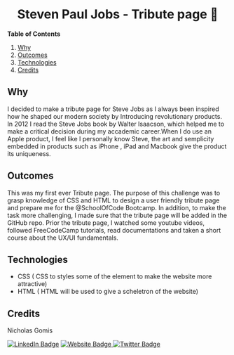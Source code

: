 <h1 align = "center">  Steven Paul Jobs - Tribute page  </h1>


**Table of Contents**
1. [Why](#{Why}) 
2. [Outcomes](#{Outcomes})
3. [Technologies](#{Technologies})
4. [Credits](#{Credits})


## Why

I decided to make a tribute page for Steve Jobs as I always been inspired how he shaped our modern society by Introducing revolutionary products. In 2012 I read the Steve Jobs book by Walter Isaacson, which helped me to make a critical decision during my accademic career.When I do use an Apple product, I feel like I personally know Steve, the art and semplicity embedded in products such as iPhone , iPad and Macbook give the product its uniqueness.

## Outcomes

This was my first ever Tribute page. The purpose of this challenge was to grasp knowledge of CSS and HTML to design a user friendly tribute page and prepare me for the @SchoolOfCode Bootcamp. In addition, to make the task more challenging, I made sure that the tribute page will be added in the GitHub repo. Prior the tribute page, I watched some youtube videos, followed FreeCodeCamp tutorials, read documentations and taken a short course about the UX/UI fundamentals.


## Technologies

- CSS ( CSS to styles some of the element to make the website more attractive)
- HTML ( HTML  will be used to give a scheletron of the website)


## Credits

Nicholas Gomis

<p align="left">
  <a href="https://www.linkedin.com/in/nicholasgomis/">
    <img src="https://img.shields.io/badge/LinkedIn-blue?style=for-the-badge&logo=linkedin&logoColor=white" alt="LinkedIn Badge"></a>
  <a href="https://portfolio-nicholasgomis.vercel.app">
    <img src="https://img.shields.io/badge/Website-3b5998?style=for-the-badge&logo=google-chrome&logoColor=white" alt="Website Badge"/>
  </a>
  <a href="https://twitter.com/nicholasgomis">
    <img src="https://img.shields.io/badge/Twitter-blue?style=for-the-badge&logo=twitter&logoColor=white" alt="Twitter Badge"/>
  </a>
</p>
</br>
